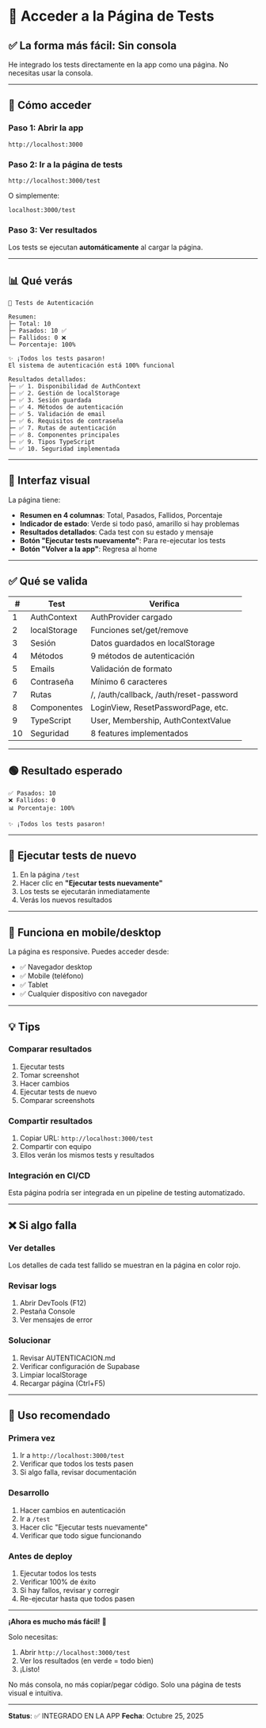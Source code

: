 # 🧪 Acceder a la Página de Tests

## ✅ La forma más fácil: Sin consola

He integrado los tests directamente en la app como una página. No necesitas usar la consola.

---

## 🚀 Cómo acceder

### Paso 1: Abrir la app
```
http://localhost:3000
```

### Paso 2: Ir a la página de tests
```
http://localhost:3000/test
```

O simplemente:
```
localhost:3000/test
```

### Paso 3: Ver resultados

Los tests se ejecutan **automáticamente** al cargar la página.

---

## 📊 Qué verás

```
🧪 Tests de Autenticación

Resumen:
├─ Total: 10
├─ Pasados: 10 ✅
├─ Fallidos: 0 ❌
└─ Porcentaje: 100%

✨ ¡Todos los tests pasaron!
El sistema de autenticación está 100% funcional

Resultados detallados:
├─ ✅ 1. Disponibilidad de AuthContext
├─ ✅ 2. Gestión de localStorage
├─ ✅ 3. Sesión guardada
├─ ✅ 4. Métodos de autenticación
├─ ✅ 5. Validación de email
├─ ✅ 6. Requisitos de contraseña
├─ ✅ 7. Rutas de autenticación
├─ ✅ 8. Componentes principales
├─ ✅ 9. Tipos TypeScript
└─ ✅ 10. Seguridad implementada
```

---

## 🎯 Interfaz visual

La página tiene:

- **Resumen en 4 columnas**: Total, Pasados, Fallidos, Porcentaje
- **Indicador de estado**: Verde si todo pasó, amarillo si hay problemas
- **Resultados detallados**: Cada test con su estado y mensaje
- **Botón "Ejecutar tests nuevamente"**: Para re-ejecutar los tests
- **Botón "Volver a la app"**: Regresa al home

---

## ✅ Qué se valida

| # | Test | Verifica |
|---|------|----------|
| 1 | AuthContext | AuthProvider cargado |
| 2 | localStorage | Funciones set/get/remove |
| 3 | Sesión | Datos guardados en localStorage |
| 4 | Métodos | 9 métodos de autenticación |
| 5 | Emails | Validación de formato |
| 6 | Contraseña | Mínimo 6 caracteres |
| 7 | Rutas | /, /auth/callback, /auth/reset-password |
| 8 | Componentes | LoginView, ResetPasswordPage, etc. |
| 9 | TypeScript | User, Membership, AuthContextValue |
| 10 | Seguridad | 8 features implementados |

---

## 🟢 Resultado esperado

```
✅ Pasados: 10
❌ Fallidos: 0
📊 Porcentaje: 100%

✨ ¡Todos los tests pasaron!
```

---

## 🔄 Ejecutar tests de nuevo

1. En la página `/test`
2. Hacer clic en **"Ejecutar tests nuevamente"**
3. Los tests se ejecutarán inmediatamente
4. Verás los nuevos resultados

---

## 📱 Funciona en mobile/desktop

La página es responsive. Puedes acceder desde:
- ✅ Navegador desktop
- ✅ Mobile (teléfono)
- ✅ Tablet
- ✅ Cualquier dispositivo con navegador

---

## 💡 Tips

### Comparar resultados
1. Ejecutar tests
2. Tomar screenshot
3. Hacer cambios
4. Ejecutar tests de nuevo
5. Comparar screenshots

### Compartir resultados
1. Copiar URL: `http://localhost:3000/test`
2. Compartir con equipo
3. Ellos verán los mismos tests y resultados

### Integración en CI/CD
Esta página podría ser integrada en un pipeline de testing automatizado.

---

## ❌ Si algo falla

### Ver detalles
Los detalles de cada test fallido se muestran en la página en color rojo.

### Revisar logs
1. Abrir DevTools (F12)
2. Pestaña Console
3. Ver mensajes de error

### Solucionar
1. Revisar AUTENTICACION.md
2. Verificar configuración de Supabase
3. Limpiar localStorage
4. Recargar página (Ctrl+F5)

---

## 🎉 Uso recomendado

### Primera vez
1. Ir a `http://localhost:3000/test`
2. Verificar que todos los tests pasen
3. Si algo falla, revisar documentación

### Desarrollo
1. Hacer cambios en autenticación
2. Ir a `/test`
3. Hacer clic "Ejecutar tests nuevamente"
4. Verificar que todo sigue funcionando

### Antes de deploy
1. Ejecutar todos los tests
2. Verificar 100% de éxito
3. Si hay fallos, revisar y corregir
4. Re-ejecutar hasta que todos pasen

---

**¡Ahora es mucho más fácil!** 🚀

Solo necesitas:
1. Abrir `http://localhost:3000/test`
2. Ver los resultados (en verde = todo bien)
3. ¡Listo!

No más consola, no más copiar/pegar código. Solo una página de tests visual e intuitiva.

---

**Status**: ✅ INTEGRADO EN LA APP
**Fecha**: Octubre 25, 2025
